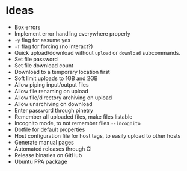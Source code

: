 # Ideas
- Box errors
- Implement error handling everywhere properly
- `-y` flag for assume yes
- `-f` flag for forcing (no interact?)
- Quick upload/download without `upload` or `download` subcommands.
- Set file password
- Set file download count
- Download to a temporary location first
- Soft limit uploads to 1GB and 2GB
- Allow piping input/output files
- Allow file renaming on upload
- Allow file/directory archiving on upload
- Allow unarchiving on download 
- Enter password through pinetry
- Remember all uploaded files, make files listable
- Incognito mode, to not remember files `--incognito`
- Dotfile for default properties
- Host configuration file for host tags, to easily upload to other hosts
- Generate manual pages
- Automated releases through CI
- Release binaries on GitHub
- Ubuntu PPA package
